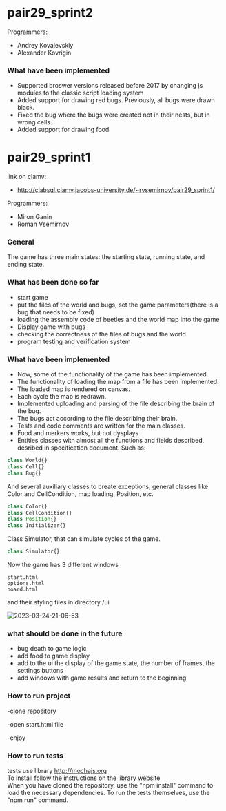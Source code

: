 # pair29_sprint2

Programmers:
- Andrey Kovalevskiy
- Alexander Kovrigin

### What have been implemented
- Supported broswer versions released before 2017 by changing js modules to the classic script loading system
- Added support for drawing red bugs. Previously, all bugs were drawn black.
- Fixed the bug where the bugs were created not in their nests, but in wrong cells.
- Added support for drawing food


# pair29_sprint1

link on clamv:
- http://clabsql.clamv.jacobs-university.de/~rvsemirnov/pair29_sprint1/

Programmers:
- Miron Ganin
- Roman Vsemirnov

### General
The game has three main states: the starting state, running state, and ending state.

### What has been done so far

- start game
- put the files of the world and bugs, set the game parameters(there is a bug that needs to be fixed)
- loading the assembly code of beetles and the world map into the game
- Display game with bugs
- checking the correctness of the files of bugs and the world
- program testing and verification system

### What have been implemented
- Now, some of the functionality of the game has been implemented. 
- The functionality of loading the map from a file has been implemented.
- The loaded map is rendered on canvas. 
- Each cycle the map is redrawn.
- Implemented uploading and parsing of the file describing the brain of the bug.
- The bugs act according to the file describing their brain.
- Tests and code comments are written for the main classes.
- Food and merkers works, but not dysplays
- Entities classes with almost all the functions and fields described,  desribed in specification document. Such as:

```javascript
class World{}
class Cell{}
class Bug{}
```
And several auxiliary classes to create exceptions, general classes like Color and CellCondition, map loading, Position, etc.
```javascript
class Color{}
class CellCondition{}
class Position{}
class Initializer{}
```
Class Simulator, that can simulate cycles of the game.
```javascript
class Simulator{}
```

Now the game has 3 different windows
```
start.html
options.html
board.html
```
and their styling files in directory /ui


![2023-03-24-21-06-53](https://user-images.githubusercontent.com/71932958/227629049-b4d7ef6c-c8ed-4ea6-bb53-9088f6ad3e67.gif)



### what should be done in the future

- bug death to game logic
- add food to game display
- add to the ui the display of the game state, the number of frames, the settings buttons
- add windows with game results and return to the beginning

### How to run project
-clone repository

-open start.html file

-enjoy

### How to run tests

tests use library http://mochajs.org <br>
To install follow the instructions on the library website <br>
When you have cloned the repository, use the "npm install" command to load the necessary dependencies. To run the tests themselves, use the "npm run" command.
